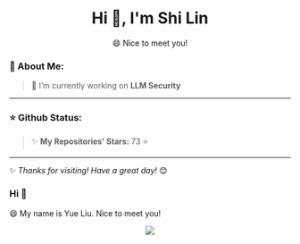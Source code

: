 <h1 align="center"> Hi 👋, I'm Shi Lin </h1>

<p align="center"> 😄 Nice to meet you! </p>

### 🚀 About Me:
> 🔭 I’m currently working on **LLM Security**
---

### ⭐ Github Status:
> ✨ **My Repositories' Stars:** <!--START_TOTAL_STARS-->73<!--END_TOTAL_STARS--> ⭐
---

✨ *Thanks for visiting! Have a great day!* 😊


### Hi 👋

😄 My name is Yue Liu. Nice to meet you!

  <center> 
      <img align="center" src="https://github-readme-stats.vercel.app/api?username=theshi-1128" />
  </center>
<!--
**theshi-1128/theshi-1128** is a ✨ _special_ ✨ repository because its `README.md` (this file) appears on your GitHub profile.

Here are some ideas to get you started:

- 🔭 I’m currently working on ...
- 🌱 I’m currently learning ...
- 👯 I’m looking to collaborate on ...
- 🤔 I’m looking for help with ...
- 💬 Ask me about ...
- 📫 How to reach me: ...
- 😄 Pronouns: ...
- ⚡ Fun fact: ...
-->
